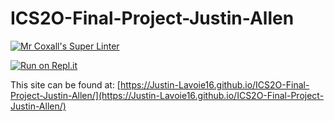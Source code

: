 # ICS2O-Final-Project-Justin-Allen

[![Mr Coxall's Super Linter](https://github.com/Justin-Lavoie16/ICS2O-Final-Project-Justin-Allen/workflows/Mr%20Coxall's%20Super%20Linter/badge.svg)](https://github.com/Justin-Lavoie16/ICS2O-Final-Project-Justin-Allen/actions)

[![Run on Repl.it](https://repl.it/badge/github/Justin-Lavoie16/ICS2O-Final-Project-Justin-Allen)](https://repl.it/github/Justin-Lavoie16/ICS2O-Final-Project-Justin-Allen)

This site can be found at: [https://Justin-Lavoie16.github.io/ICS2O-Final-Project-Justin-Allen/](https://Justin-Lavoie16.github.io/ICS2O-Final-Project-Justin-Allen/)
